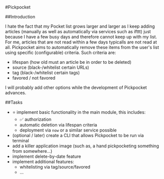 #Pickpocket

##Introduction

I hate the fact that my Pocket list grows larger and larger as I keep adding articles (manually as well as automatically via services such as ifttt) just because I have a few busy days and therefore cannot keep up with my list. For me, articles that are not read within a few days typicalls are not read at all. Pickpocket aims to automatically remove these items from the user's list using specific (configurable) criteria. Such criteria are:

 * lifespan (how old must an article be in order to be deleted)
 * source (black-/whitelist certain URLs)
 * tag (black-/whitelist certain tags)
 * favored / not favored

I will probably add other options while the development of Pickpocket advances.


##Tasks

 * :star: implement basic functionality in the main module, this includes:
   * :white_check_mark: authorization
   * automatic deletion via lifespan criteria
   * deployment via `now` or a similar service possible
 * (optional / later) create a CLI that allows Pickpocket to be run via terminal
 * add a killer application image (such as, a hand pickpocketing something from somewhere...)
 * implement delete-by-date feature
 * implement additional features:
    * whitelisting via tag/source/favored
    * ...
